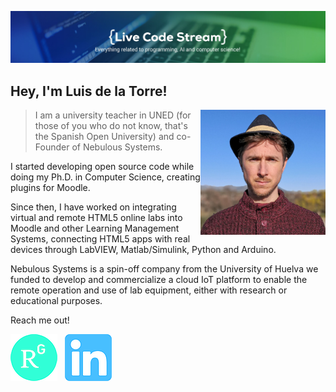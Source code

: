 [1.1]: https://raw.githubusercontent.com/Ravenink/Ravenink/master/images/researchgate75.png (ResearchGate)
[2.1]: https://raw.githubusercontent.com/Ravenink/Ravenink/master/images/linkedin75.png (LinkedIn)

[1]: https://www.researchgate.net/profile/Luis-De-La-Torre-Cubillo
[2]: https://www.linkedin.com/in/luis-de-la-torre-cubillo-9610b759/

!["Luis de la Torre"](https://raw.githubusercontent.com/Ravenink/Ravenink/master/images/headline.jpg)


## Hey, I'm Luis de la Torre!

<img align='right' src='https://raw.githubusercontent.com/Ravenink/Ravenink/master/images/me.jpg' width='200"'>

> I am a university teacher in UNED (for those of you who do not know, that's the Spanish Open University) and co-Founder of Nebulous Systems.

I started developing open source code while doing my Ph.D. in Computer Science, creating plugins for Moodle.

Since then, I have worked on integrating virtual and remote HTML5 online labs into Moodle and other Learning Management Systems, connecting HTML5 apps with real devices through LabVIEW, Matlab/Simulink, Python and Arduino.

Nebulous Systems is a spin-off company from the University of Huelva we funded to develop and commercialize a cloud IoT platform to enable the remote operation and use of lab equipment, either with research or educational purposes.

Reach me out!

[![ResearchGate][1.1]][1]&nbsp;&nbsp;
[![LinkedIn][2.1]][2]&nbsp;&nbsp;
